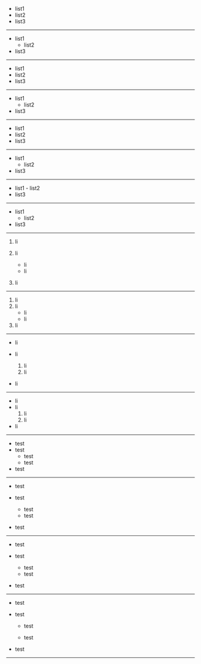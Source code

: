 - list1
 - list2
- list3

------

- list1
  - list2
- list3

------

 - list1
  - list2
 - list3

------

 - list1
   - list2
 - list3

------

  - list1
   - list2
  - list3

------

  - list1
    - list2
  - list3

------

   - list1
    - list2
   - list3

------

   - list1
     - list2
   - list3

------

1. li

2. li

   - li
   - li

3. li

------

1. li
2. li
   - li
   - li
3. li

------

- li

- li

   1. li
   2. li

- li

------

- li
- li
   1. li
   2. li
- li

------

- test
- test
   - test
   - test
- test

------

- test
- test

   - test
   - test

- test

------
- test
- test

   - test
   - test
- test

------

- test

- test

   - test

   - test

- test

------
